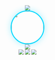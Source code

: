 <div align="center">
	<img src="https://capsule-render.vercel.app/api?type=waving&color=gradient&height=160&section=header&text=Thisara%20Randinu&fontSize=40&fontColor=ffffff&animation=fadeIn&fontAlignY=60&desc=Full-Stack%20Dev%20%7C%20AI%20Engineer%20%7C%20Next.js%20Specialist&descAlignY=80&descAlign=50&descSize=18" />
	<br>
	<img src="https://github.com/Thisara-Randinu.png" width="100" style="border-radius: 50%; border: 3px solid #00D9FF; box-shadow: 0 0 20px #00D9FF55;" />
	<br>
	<img src="https://readme-typing-svg.demolab.com?font=JetBrains+Mono&size=24&duration=2500&pause=800&color=00D9FF&center=true&vCenter=true&width=500&height=40&lines=Next.js+Expert;React+%26+TypeScript+Pro;AI+%26+ML+Engineer;Building+Scalable+Web+Apps" />
	<br>
	<a href="https://thisara-randinu.vercel.app"><img src="https://img.shields.io/badge/Portfolio-000000?style=for-the-badge&logo=vercel&logoColor=white" /></a>
	<a href="https://linkedin.com/in/thisara-randinu"><img src="https://img.shields.io/badge/LinkedIn-0A66C2?style=for-the-badge&logo=linkedin&logoColor=white" /></a>
	<a href="mailto:thisara.randinu@gmail.com"><img src="https://img.shields.io/badge/Email-EA4335?style=for-the-badge&logo=gmail&logoColor=white" /></a>
</div>
